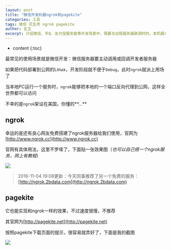```yaml
---
layout: post
title: "微信开发利器ngrok和pagekite"
categories: 工具
tags: 微信 花生壳 ngrok pagekite
author: 玄玉
excerpt: 介绍微信、手Q、支付宝服务窗等开发场景中，需要与远程服务器联调时的，本机服务代理至互联网的工具。
---
```


* content
{:toc}


最常见的使用场景就是微信开发：微信服务器要主动调用或回调开发者服务器

如果把代码部署到公网的Linux，开发阶段就不便于`Debug`，此时`ngrok`就派上用场了

当本地PC运行一个服务时，`ngrok`能够把本地的一个端口反向代理到公网，这样全世界都可以访问

不幸的是`ngrok`架设在美国，你懂的**...**

## ngrok

幸运的是还有良心网友免费搭建了ngrok服务器给我们使用，官网为[http://www.ngrok.cc](http://www.ngrok.cc)

官网有具体用法，这里不罗嗦了，下面贴一张效果图（*也可以自己搭一个ngrok服务，网上有教程*）

![](/img/2015-10-20/wechat-dev-ngrok.png)

> 2016-11-04 19:08更新：今天同事推荐了另一个免费的服务：[http://ngrok.2bdata.com](http://ngrok.2bdata.com)

## pagekite

它也能实现和ngrok一样的效果，不过速度很慢，不推荐

其官网为[http://pagekite.net](http://pagekite.net)

按照pagekite下载页面的提示，很容易就弄好了，下面是我的截图

![](/img/2015-10-20/wechat-dev-pagekite.png)
